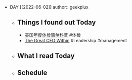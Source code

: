 - DAY [[2022-06-02]]
  author:: geekplux
	- ## Things I found out Today
		- [美国年度体检简单科普](https://www.1point3acres.com/bbs/thread-900535-1-1.html) #体检
		- [The Great CEO Within](https://docs.google.com/document/d/1ZJZbv4J6FZ8Dnb0JuMhJxTnwl-dwqx5xl0s65DE3wO8/edit#heading=h.2xcdfemryway) #Leadership #management
	- ## What I read Today
	- ## Schedule